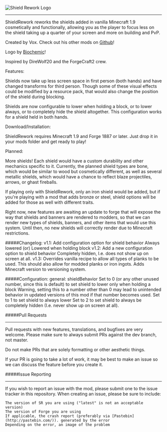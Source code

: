 ![Shield Rework Logo](https://raw.githubusercontent.com/VoxMods/ShieldRework/dev/img/ShieldRework.png)

-------------------------

ShieldRework reworks the shields added in vanilla Minecraft 1.9 cosmetically and functionally, allowing you as the player to focus less on the shield taking up a quarter of your screen and more on building and PvP.

Created by Vox. Check out his other mods on [Github](https://github.com/VoxMods)!

Logo by [Biochemic](https://github.com/TheBiochemic)!

Inspired by DireWolf20 and the ForgeCraft2 crew.

Features:

Shields now take up less screen space in first person (both hands) and have changed transforms for third person. Though some of these visual effects could be modified by a resource pack, that would also change the position of the shield during blocking.

Shields are now configurable to lower when holding a block, or to lower always, or to completely hide the shield altogether. This configuration works for a shield held in both hands.

Download/Installation:

ShieldRework requires Minecraft 1.9 and Forge 1887 or later. Just drop it in your mods folder and get ready to play!

Planned:

More shields! Each shield would have a custom durability and other mechanics specific to it. Currently, the planned shield types are bone, which would be similar to wood but cosmetically different, as well as several metallic shields, which would have a chance to reflect blaze projectiles, arrows, or ghast fireballs.

If playing only with ShieldRework, only an iron shield would be added, but if you're playing with a mod that adds bronze or steel, shield options will be added for those as well with different traits.

Right now, new features are awaiting an update to forge that will expose the way that shields and banners are rendered to modders, so that we can render new types of shields, banners, and other items that would use this system. Until then, no new shields will correctly render due to Minecraft restrictions.


#####Changelog:
    v1.1:
        Add configuration option for shield behavior
            Always lowered (or)
            Lowered when holding block
    v1.2:
        Add a new configuration option to shield behavior
            Completely hidden, I.e. does not show up on screen at all.
    v1.3:
        Overrides vanilla recipe to allow all types of planks to be used. This should also allow for modded planks or iron ingots.
        Adds Minecraft version to versioning system.

#####Configuration:
    general:
        shieldBehavior
            Set to 0 (or any other unused number, since this is default) to set shield to lower only when holding a block
                Warning, setting this to a number other than 0 may lead to unintended behavior in updated versions of this mod if that number becomes used.
            Set to 1 to set shield to always lower
            Set to 2 to set shield to always be completely hidden (I.e. never show up on screen at all).

#####Pull Requests

--------------------

Pull requests with new features, translations, and bugfixes are very welcome. Please make sure to always submit PRs against the dev branch, not master.

Do not make PRs that are solely formatting or other aesthetic things.

If your PR is going to take a lot of work, it may be best to make an issue so we can discuss the feature before you create it.

#####Issue Reporting

----------------------

If you wish to report an issue with the mod, please submit one to the issue tracker in this repository.  When creating an
issue, please be sure to include:

    The version of SR you are using ("latest" is not an acceptable version)
    The version of Forge you are using
    If applicable, the crash report (preferably via [Pastebin](http://pastebin.com/)). generated by the error
    Depending on the error, an image of the problem
